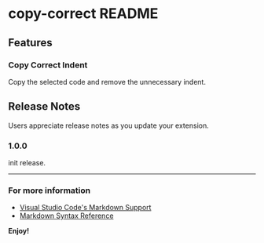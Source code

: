 # copy-correct README

## Features

### Copy Correct Indent

Copy the selected code and remove the unnecessary indent.

## Release Notes

Users appreciate release notes as you update your extension.

### 1.0.0

init release.

-----------------------------------------------------------------------------------------------------------

### For more information

* [Visual Studio Code's Markdown Support](http://code.visualstudio.com/docs/languages/markdown)
* [Markdown Syntax Reference](https://help.github.com/articles/markdown-basics/)

**Enjoy!**
